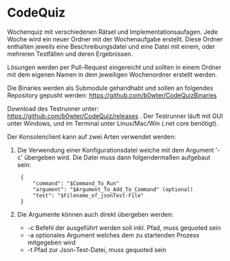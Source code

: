 # CodeQuiz

Wochenquiz mit verschiedenen Rätsel und Implementationsaufagen. 
Jede Woche wird ein neuer Ordner mit der Wochenaufgabe erstellt. 
Diese Ordner enthalten jeweils eine Beschreibungsdatei und eine Datei mit einem, oder mehreren Testfällen und deren Ergebnissen.

Lösungen werden per Pull-Request eingereicht und sollten in einem Ordner mit dem eigenen Namen in dem jeweiligen Wochenordner erstellt werden.

Die Binaries werden als Submodule gehandhabt und sollen an folgendes Repository gepusht werden: https://github.com/b0wter/CodeQuizBinaries

Download des Testrunner unter: https://github.com/b0wter/CodeQuiz/releases . Der Testrunner läuft mit GUI unter Windows, und im Terminal unter Linux/Mac/Win (.net core benötigt).

Der Konsolenclient kann auf zwei Arten verwendet werden:

1. Die Verwendung einer Konfigurationsdatei welche mit dem Argument '-c' übergeben wird. Die Datei muss dann folgendermaßen aufgebaut sein:

		{
		    "command": "$Command_To_Run"
		    "argument": "$Argument_To_Add_To_Command" (optional)
		    "test": "$Filename_of_jsonTest-File"
		}

2. Die Argumente können auch direkt übergeben werden:
	* -c Befehl der ausgeführt werden soll inkl. Pfad, muss gequoted sein
	* -a optionales Argument welches dem zu startenden Prozess mitgegeben wird
	* -t Pfad zur Json-Test-Datei, muss gequoted sein

